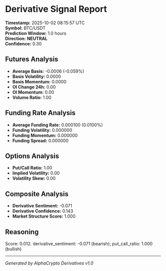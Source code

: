 # Derivative Signal Report

**Timestamp:** 2025-10-02 08:15:57 UTC  
**Symbol:** BTC/USDT  
**Prediction Window:** 1.0 hours  
**Direction:** **NEUTRAL**  
**Confidence:** 0.30

## Futures Analysis
- **Average Basis:** -0.0006 (-0.059%)
- **Basis Volatility:** 0.0000
- **Basis Momentum:** 0.0000
- **OI Change 24h:** 0.00
- **OI Momentum:** 0.00
- **Volume Ratio:** 1.00

## Funding Rate Analysis
- **Average Funding Rate:** 0.000100 (0.0100%)
- **Funding Volatility:** 0.000000
- **Funding Momentum:** 0.000000
- **Funding Spread:** 0.000000

## Options Analysis
- **Put/Call Ratio:** 1.00
- **Implied Volatility:** 0.00
- **Volatility Skew:** 0.00

## Composite Analysis
- **Derivative Sentiment:** -0.071
- **Derivative Confidence:** 0.143
- **Market Structure Score:** 1.000

## Reasoning
Score: 0.012. derivative_sentiment: -0.071 (bearish); put_call_ratio: 1.000 (bullish)

---
*Generated by AlphaCrypto Derivatives v1.0*
